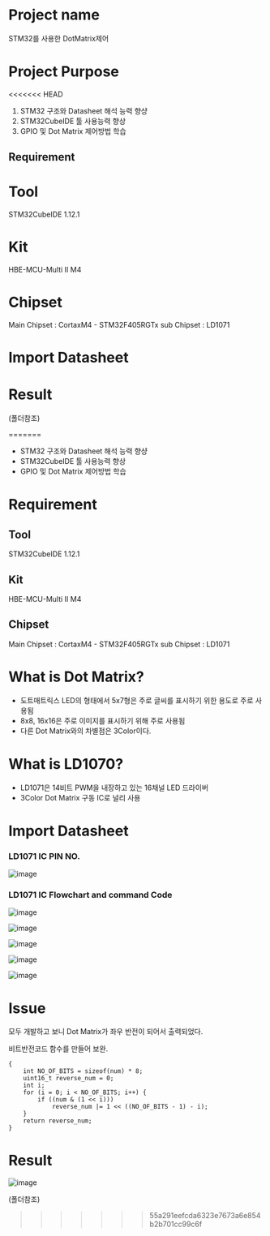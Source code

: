 # Project name
STM32를 사용한 DotMatrix제어

# Project Purpose
<<<<<<< HEAD
1. STM32 구조와 Datasheet 해석 능력 향샹
2. STM32CubeIDE 툴 사용능력 향상
3. GPIO 및 Dot Matrix 제어방법 학습

## Requirement

# Tool
STM32CubeIDE 1.12.1

# Kit 
HBE-MCU-Multi II M4

# Chipset 
Main Chipset : CortaxM4 - STM32F405RGTx
sub Chipset : LD1071

# Import Datasheet








# Result



(폴더참조)


























=======
- STM32 구조와 Datasheet 해석 능력 향샹
- STM32CubeIDE 툴 사용능력 향상
- GPIO 및 Dot Matrix 제어방법 학습

# Requirement

## Tool
STM32CubeIDE 1.12.1

## Kit 
HBE-MCU-Multi II M4

## Chipset 
Main Chipset : CortaxM4 - STM32F405RGTx
sub Chipset : LD1071


# What is Dot Matrix?
- 도트매트릭스 LED의 형태에서 5x7형은 주로 글씨를 표시하기 위한 용도로
주로 사용됨
- 8x8, 16x16은 주로 이미지를 표시하기 위해 주로 사용됨
- 다른 Dot Matrix와의 차별점은 3Color이다.

# What is LD1070?
- LD1071은 14비트 PWM을 내장하고 있는 16채널 LED 드라이버
- 3Color Dot Matrix 구동 IC로 널리 사용

# Import Datasheet
### LD1071 IC PIN NO.
![image](https://github.com/HJW1250/Intel_Edge_AI_Academy/assets/114561883/f387bc67-631f-4eb2-9d43-b7eb18b43815)

### LD1071 IC Flowchart and command Code
![image](https://github.com/HJW1250/Intel_Edge_AI_Academy/assets/114561883/23c4463b-14a5-4bd9-9375-919b6df0a9ed)

![image](https://github.com/HJW1250/Intel_Edge_AI_Academy/assets/114561883/f2b34d73-4a6b-46e9-a13c-9006e9fb0b6e)

![image](https://github.com/HJW1250/Intel_Edge_AI_Academy/assets/114561883/5bd077e1-713a-4363-b127-f6f81603d98a)

![image](https://github.com/HJW1250/Intel_Edge_AI_Academy/assets/114561883/b86f37d7-b584-4e2a-8743-74dbe835dafc)

![image](https://github.com/HJW1250/Intel_Edge_AI_Academy/assets/114561883/b7b6cbfc-0cd9-457e-b448-26eda3ec6a54)

# Issue
모두 개발하고 보니 Dot Matrix가 좌우 반전이 되어서 출력되었다.

비트반전코드 함수를 만들어 보완.

```uint16_t reverseBits(uint16_t num)
{
	int NO_OF_BITS = sizeof(num) * 8;
	uint16_t reverse_num = 0;
    int i;
    for (i = 0; i < NO_OF_BITS; i++) {
        if ((num & (1 << i)))
            reverse_num |= 1 << ((NO_OF_BITS - 1) - i);
    }
    return reverse_num;
}
```

# Result
![image](https://github.com/HJW1250/Intel_Edge_AI_Academy/assets/114561883/49ef2f57-5bd4-43cb-90f9-a8b81a9a44ce)

(폴더참조)
>>>>>>> 55a291eefcda6323e7673a6e854b2b701cc99c6f
